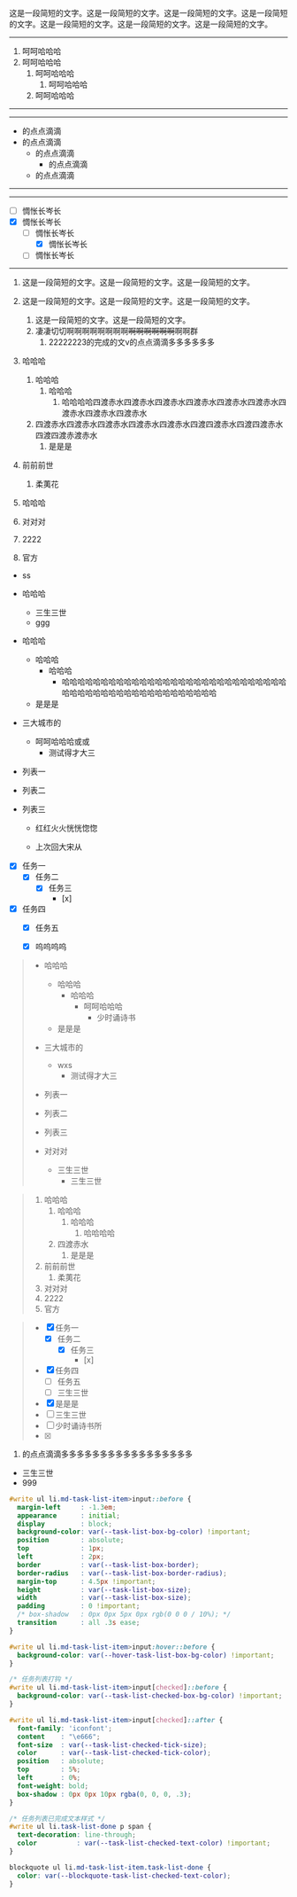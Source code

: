 这是一段简短的文字。这是一段简短的文字。这是一段简短的文字。这是一段简短的文字。这是一段简短的文字。这是一段简短的文字。这是一段简短的文字。

----

1. 呵呵哈哈哈
2. 呵呵哈哈哈
   1. 呵呵哈哈哈
      1. 呵呵哈哈哈
   2. 呵呵哈哈哈

---

---

- 的点点滴滴
- 的点点滴滴
  - 的点点滴滴
    - 的点点滴滴
  - 的点点滴滴

---

----

- [ ] 惆怅长岑长
- [x] 惆怅长岑长
  - [ ] 惆怅长岑长
    - [x] 惆怅长岑长
  - [ ] 惆怅长岑长

---


1. 这是一段简短的文字。这是一段简短的文字。这是一段简短的文字。
2. 这是一段简短的文字。这是一段简短的文字。这是一段简短的文字。
   1. 这是一段简短的文字。这是一段简短的文字。
   2. 凄凄切切啊啊啊啊啊啊啊啊~~啊啊啊啊啊啊~~啊啊群
      1. 22222223的完成的文v的点点滴滴多多多多多多


1. 哈哈哈
   1. 哈哈哈
      1. 哈哈哈
         1. 哈哈哈哈四渡赤水四渡赤水四渡赤水四渡赤水四渡赤水四渡赤水四渡赤水四渡赤水四渡赤水
   2. 四渡赤水四渡赤水四渡赤水四渡赤水四渡赤水四渡四渡赤水四渡四渡赤水四渡四渡赤渡赤水
      1. 是是是
2. 前前前世
   1. 柔荑花

3. 哈哈哈


1. 对对对
2. 2222
3. 官方

- ss 

- 哈哈哈
  - 三生三世
  - ggg 
  
- 哈哈哈
  - 哈哈哈
    - 哈哈哈
      - 哈哈哈哈哈哈哈哈哈哈哈哈哈哈哈哈哈哈哈哈哈哈哈哈哈哈哈哈哈哈哈哈哈哈哈哈哈哈哈哈哈哈哈哈哈哈哈哈哈
  - 是是是
- 三大城市的
  - 呵呵哈哈哈或或
    - 测试得才大三

- 列表一
- 列表二
- 列表三
  - 红红火火恍恍惚惚

  - 上次回大宋从

- [x] 任务一
  - [x] 任务二
    - [x] 任务三
      - [x] 
- [x] 任务四
  - [x] 任务五
  - [x] 呜呜呜呜


> - 哈哈哈
>   - 哈哈哈
>     - 哈哈哈
>       - 呵呵哈哈哈
>         - 少时诵诗书
>   - 是是是
> - 三大城市的
>   - wxs
>     - 测试得才大三
>
> - 列表一
> - 列表二
> - 列表三
>
> - 对对对
>   - 三生三世
>     - 三生三世

> 1. 哈哈哈
>    1. 哈哈哈
>       1. 哈哈哈
>          1. 哈哈哈哈
>    2. 四渡赤水
>       1. 是是是
> 2. 前前前世
>    1. 柔荑花
> 3. 对对对
> 4. 2222
> 5. 官方

> - [x] 任务一
>   - [x] 任务二
>     - [x] 任务三
>       - [x] 
> - [x] 任务四
>   - [ ] 任务五
>   - [ ] 三生三世
> - [x] 是是是
> - [ ] 三生三世
> - [ ] 少时诵诗书所
> - [x] 

1. 的点点滴滴多多多多多多多多多多多多多多多多多

- 三生三世
- 999

```css
#write ul li.md-task-list-item>input::before {
  margin-left     : -1.3em;
  appearance      : initial;
  display         : block;
  background-color: var(--task-list-box-bg-color) !important;
  position        : absolute;
  top             : 1px;
  left            : 2px;
  border          : var(--task-list-box-border);
  border-radius   : var(--task-list-box-border-radius);
  margin-top      : 4.5px !important;
  height          : var(--task-list-box-size);
  width           : var(--task-list-box-size);
  padding         : 0 !important;
  /* box-shadow   : 0px 0px 5px 0px rgb(0 0 0 / 10%); */
  transition      : all .3s ease;
}

#write ul li.md-task-list-item>input:hover::before {
  background-color: var(--hover-task-list-box-bg-color) !important;
}

/* 任务列表打钩 */
#write ul li.md-task-list-item>input[checked]::before {
  background-color: var(--task-list-checked-box-bg-color) !important;
}

#write ul li.md-task-list-item>input[checked]::after {
  font-family: 'iconfont';
  content    : "\e666";
  font-size  : var(--task-list-checked-tick-size);
  color      : var(--task-list-checked-tick-color);
  position   : absolute;
  top        : 5%;
  left       : 0%;
  font-weight: bold;
  box-shadow : 0px 0px 10px rgba(0, 0, 0, .3);
}

/* 任务列表已完成文本样式 */
#write ul li.task-list-done p span {
  text-decoration: line-through;
  color          : var(--task-list-checked-text-color) !important;
}

blockquote ul li.md-task-list-item.task-list-done {
  color: var(--blockquote-task-list-checked-text-color);
}
```

